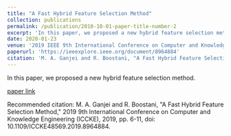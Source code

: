 ```yaml
---
title: "A Fast Hybrid Feature Selection Method"
collection: publications
permalink: /publication/2010-10-01-paper-title-number-2
excerpt: 'In this paper, we proposed a new hybrid feature selection method'
date: 2020-01-23
venue: '2019 IEEE 9th International Conference on Computer and Knowledge Engineering (ICCKE)'
paperurl: 'https://ieeexplore.ieee.org/document/8964884'
citation: 'M. A. Ganjei and R. Boostani, "A Fast Hybrid Feature Selection Method," 2019 9th International Conference on Computer and Knowledge Engineering (ICCKE), 2019, pp. 6-11, doi: 10.1109/ICCKE48569.2019.8964884.'
---
```

In this paper, we proposed a new hybrid feature selection method.

[paper link](https://ieeexplore.ieee.org/document/8964884)

Recommended citation: M. A. Ganjei and R. Boostani, "A Fast Hybrid Feature Selection Method," 2019 9th International Conference on Computer and Knowledge Engineering (ICCKE), 2019, pp. 6-11, doi: 10.1109/ICCKE48569.2019.8964884.
